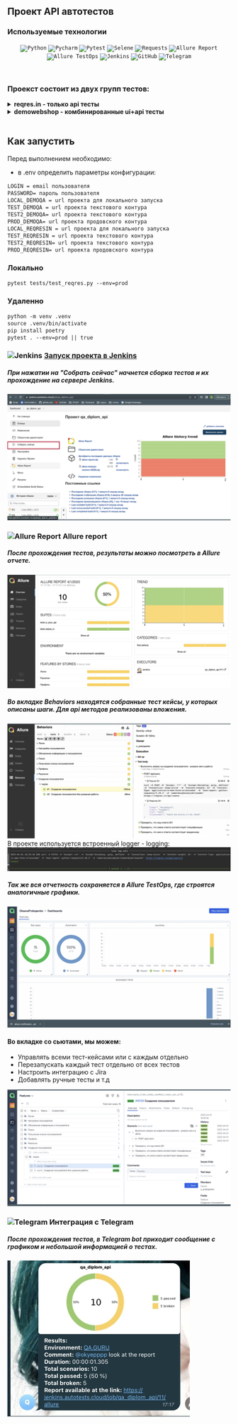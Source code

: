 ## Проект API автотестов
### Используемые технологии
<p  align="center">
<code><img width="5%" title="Python" src="https://upload.wikimedia.org/wikipedia/commons/thumb/0/0a/Python.svg/1024px-Python.svg.png"></code>
<code><img width="5%" title="Pycharm" src="https://upload.wikimedia.org/wikipedia/commons/thumb/1/1d/PyCharm_Icon.svg/1200px-PyCharm_Icon.svg.png"></code>
<code><img width="5%" title="Pytest" src="https://upload.wikimedia.org/wikipedia/commons/b/ba/Pytest_logo.svg"></code>
<code><img width="5%" title="Selene" src="https://fs.getcourse.ru/fileservice/file/download/a/159627/sc/264/h/e0cabcb69a2df1e6b1086292c020a4a7.png"></code>
<code><img width="5%" title="Requests" src="https://upload.wikimedia.org/wikipedia/commons/a/aa/Requests_Python_Logo.png"></code>
<code><img width="5%" title="Allure Report" src="https://avatars.githubusercontent.com/u/5879127?s=200&v=4"></code>
<code><img width="5%" title="Allure TestOps" src="https://marketplace-cdn.atlassian.com/files/92e2d8c3-2a30-46c0-bf21-2453a4a270d3?fileType=image&mode=full-fit"></code>
<code><img width="5%" title="Jenkins" src="https://avatars.githubusercontent.com/u/2520748?v=4"></code>
<code><img width="5%" title="GitHub" src="https://cdn-icons-png.flaticon.com/512/25/25231.png"></code>
<code><img width="5%" title="Telegram" src="https://cdn.icon-icons.com/icons2/923/PNG/256/telegram_icon-icons.com_72055.png"></code>
</p>
<br> 

### Проекст состоит из двух групп тестов:
<details><summary><b>reqres.in - только api тесты</b></summary>
<ul>
  <li>Создание пользователя</li>
  <li>Обновление пользователя через метод patch</li>
  <li>Получение списка пользователей</li>
</ul>

</details>
<details><summary><b>demowebshop - комбинированные ui+api тесты</b></summary>
<br> 
<ul>
  <li>Успешная авторизация</li>
  <li>Выход из аккаунта</li>
  <li>Просмотр страницы профиля</li>
  <li>Поиск</li>
  <li>Просмотр страницы смены пароля</li>
</ul>
</details>
<br>

## Как запустить
Перед выполнением необходимо:
* в .env определить параметры конфигурации:
```
LOGIN = email пользователя
PASSWORD= пароль пользователя
LOCAL_DEMOQA = url проекта для локального запуска
TEST_DEMOQA = url проекта текстового контура
TEST2_DEMOQA= url проекта текстового контура
PROD_DEMOQA= url проекта продовского контура
LOCAL_REQRESIN = url проекта для локального запуска
TEST_REQRESIN = url проекта текстового контура
TEST2_REQRESIN= url проекта текстового контура
PROD_REQRESIN= url проекта продовского контура

```

### Локально
```
pytest tests/test_reqres.py --env=prod
```

### Удаленно
```
python -m venv .venv
source .venv/bin/activate
pip install poetry 
pytest . --env=prod || true
```


### <img width="3%" title="Jenkins" src="https://avatars.githubusercontent.com/u/2520748?v=4"> [Запуск проекта в Jenkins](https://jenkins.autotests.cloud/job/qa_diplom_api/)
##### При нажатии на "Собрать сейчас" начнется сборка тестов и их прохождение на сервере Jenkins.
![Jenkins_run](/images/jenkins.jpg)

### <img width="3%" title="Allure Report" src="https://avatars.githubusercontent.com/u/5879127?s=200&v=4"> Allure report
##### После прохождения тестов, результаты можно посмотреть в Allure отчете.
![Overview](images/report.jpg)

##### Во вкладке Behaviors находятся собранные тест кейсы, у которых описаны шаги. Для api методов реализованы вложения.
![Behaviors](images/report_behaviors.jpg)
В проекте используется встроенный logger - logging:
![This is an image](images/logs.jpg)
##### Так же вся отчетность сохраняется в Allure TestOps, где строятся аналогичные графики.
![Graf](images/testops.jpg)

#### Во вкладке со сьютами, мы можем:
- Управлять всеми тест-кейсами или с каждым отдельно
- Перезапускать каждый тест отдельно от всех тестов
- Настроить интеграцию с Jira
- Добавлять ручные тесты и т.д

![tests](images/testops2.jpg)


### <img width="3%" title="Telegram" src="https://cdn.icon-icons.com/icons2/923/PNG/256/telegram_icon-icons.com_72055.png"> Интеграция с Telegram
##### После прохождения тестов, в Telegram bot приходит сообщение с графиком и небольшой информацией о тестах.

![Telegram](images/telega.jpg)


